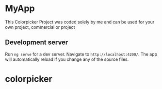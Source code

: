 # MyApp

This Colorpicker Project was coded solely by me and can be used for your own project, commercial or project

## Development server

Run `ng serve` for a dev server. Navigate to `http://localhost:4200/`. The app will automatically reload if you change any of the source files.

# colorpicker
